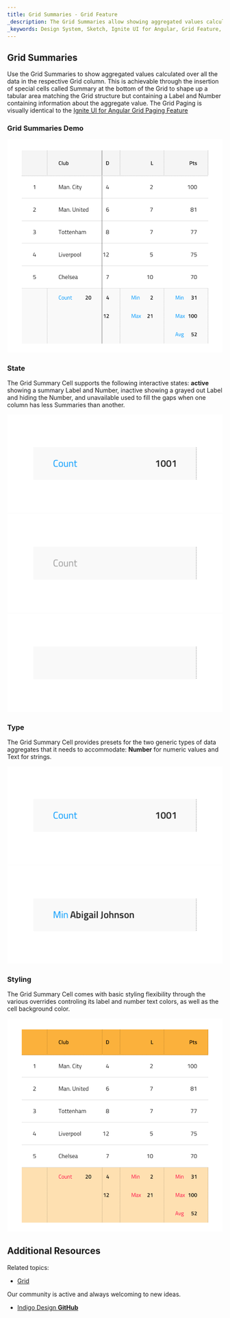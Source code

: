 ```yaml
---
title: Grid Summaries - Grid Feature
_description: The Grid Summaries allow showing aggregated values calculated over all the data in the respective Grid column. 
_keywords: Design System, Sketch, Ignite UI for Angular, Grid Feature, UI Library, Widgets
---
```


## Grid Summaries

Use the Grid Summaries to show aggregated values calculated over all the data in the respective Grid column. This is achievable through the insertion of special cells called Summary at the bottom of the Grid to shape up a tabular area matching the Grid structure but containing a Label and Number containing information about the aggregate value.
The Grid Paging is visually identical to the [Ignite UI for Angular Grid Paging Feature](https://www.infragistics.com/products/ignite-ui-angular/angular/components/grid_paging.html)

### Grid Summaries Demo

![](../images/grid_summaries_demo.png)

### State

The Grid Summary Cell supports the following interactive states: **active** showing a summary Label and Number, inactive showing a grayed out Label and hiding the Number, and unavailable used to fill the gaps when one column has less Summaries than another.

![](../images/grid_cell_summary_active.png)
![](../images/grid_cell_summary_inactive.png)
![](../images/grid_cell_summary_unavailable.png)

### Type

The Grid Summary Cell provides presets for the two generic types of data aggregates that it needs to accommodate: **Number** for numeric values and Text for strings.

![](../images/grid_cell_summary_number.png)
![](../images/grid_cell_summary_text.png)

### Styling

The Grid Summary Cell comes with basic styling flexibility through the various overrides controling its label and number text colors, as well as the cell background color.

![](../images/grid_summaries_styling.png)

## Additional Resources

Related topics:

- [Grid](grid.md)
  <div class="divider--half"></div>

Our community is active and always welcoming to new ideas.

- [Indigo Design **GitHub**](https://github.com/IgniteUI/design-system-docfx)
